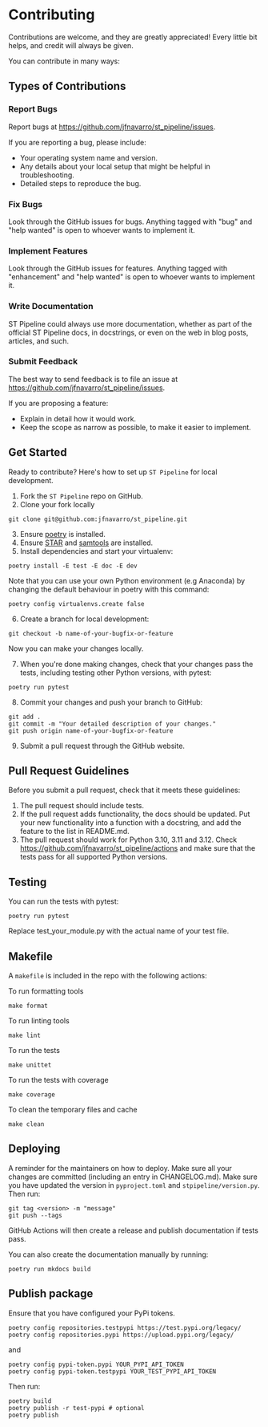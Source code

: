 # Contributing

Contributions are welcome, and they are greatly appreciated! Every little bit
helps, and credit will always be given.

You can contribute in many ways:

## Types of Contributions

### Report Bugs

Report bugs at https://github.com/jfnavarro/st_pipeline/issues.

If you are reporting a bug, please include:

* Your operating system name and version.
* Any details about your local setup that might be helpful in troubleshooting.
* Detailed steps to reproduce the bug.

### Fix Bugs

Look through the GitHub issues for bugs. Anything tagged with "bug" and "help
wanted" is open to whoever wants to implement it.

### Implement Features

Look through the GitHub issues for features. Anything tagged with "enhancement"
and "help wanted" is open to whoever wants to implement it.

### Write Documentation

ST Pipeline could always use more documentation, whether as part of the
official ST Pipeline docs, in docstrings, or even on the web in blog posts,
articles, and such.

### Submit Feedback

The best way to send feedback is to file an issue at https://github.com/jfnavarro/st_pipeline/issues.

If you are proposing a feature:

* Explain in detail how it would work.
* Keep the scope as narrow as possible, to make it easier to implement.

## Get Started

Ready to contribute? Here's how to set up `ST Pipeline` for local development.

1. Fork the `ST Pipeline` repo on GitHub.
2. Clone your fork locally

``` console
git clone git@github.com:jfnavarro/st_pipeline.git
```

3. Ensure [poetry](https://python-poetry.org/docs/) is installed.
4. Ensure [STAR](https://github.com/alexdobin/STAR) and [samtools](https://www.htslib.org/) are installed.
5. Install dependencies and start your virtualenv:

``` console
poetry install -E test -E doc -E dev
```

Note that you can use your own Python environment (e.g Anaconda) by
changing the default behaviour in poetry with this command:

``` console
poetry config virtualenvs.create false
```

6. Create a branch for local development:

``` console
git checkout -b name-of-your-bugfix-or-feature
```

Now you can make your changes locally.

7. When you're done making changes, check that your changes pass the
   tests, including testing other Python versions, with pytest:

``` console
poetry run pytest
```

8. Commit your changes and push your branch to GitHub:

``` console
git add .
git commit -m "Your detailed description of your changes."
git push origin name-of-your-bugfix-or-feature
```

9. Submit a pull request through the GitHub website.

## Pull Request Guidelines

Before you submit a pull request, check that it meets these guidelines:

1. The pull request should include tests.
2. If the pull request adds functionality, the docs should be updated. Put
   your new functionality into a function with a docstring, and add the
   feature to the list in README.md.
3. The pull request should work for Python 3.10, 3.11 and 3.12. Check
   https://github.com/jfnavarro/st_pipeline/actions
   and make sure that the tests pass for all supported Python versions.

## Testing

You can run the tests with pytest:

``` console
poetry run pytest
```

Replace test_your_module.py with the actual name of your test file.

## Makefile

A `makefile` is included in the repo with the following actions:

To run formatting tools

``` console
make format
```

To run linting tools

``` console
make lint
```

To run the tests

``` console
make unittet
```

To run the tests with coverage

``` console
make coverage
```

To clean the temporary files and cache

``` console
make clean
```

## Deploying

A reminder for the maintainers on how to deploy.
Make sure all your changes are committed (including an entry in CHANGELOG.md).
Make sure you have updated the version in `pyproject.toml` and `stpipeline/version.py`.
Then run:

``` console
git tag <version> -m "message"
git push --tags
```

GitHub Actions will then create a release and publish documentation if tests pass.

You can also create the documentation manually by running:

``` console
poetry run mkdocs build
```

## Publish package

Ensure that you have configured your PyPi tokens.

```console
poetry config repositories.testpypi https://test.pypi.org/legacy/
poetry config repositories.pypi https://upload.pypi.org/legacy/
```

and

``` console
poetry config pypi-token.pypi YOUR_PYPI_API_TOKEN
poetry config pypi-token.testpypi YOUR_TEST_PYPI_API_TOKEN
```

Then run:

``` console
poetry build
poetry publish -r test-pypi # optional
poetry publish
```
